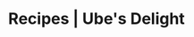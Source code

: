 ---
layout: minecraft-mod/wiki/recipes

title: Recipes \| Ube's Delight
mod_id: ubesdelight
minecraft_version: 1.21.1
permalink: /ubesdelight/wiki/1.21.1/recipes
---